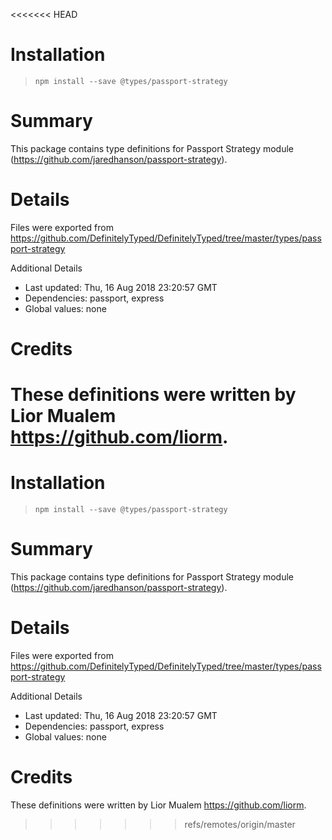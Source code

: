<<<<<<< HEAD
# Installation
> `npm install --save @types/passport-strategy`

# Summary
This package contains type definitions for Passport Strategy module (https://github.com/jaredhanson/passport-strategy).

# Details
Files were exported from https://github.com/DefinitelyTyped/DefinitelyTyped/tree/master/types/passport-strategy

Additional Details
 * Last updated: Thu, 16 Aug 2018 23:20:57 GMT
 * Dependencies: passport, express
 * Global values: none

# Credits
These definitions were written by Lior Mualem <https://github.com/liorm>.
=======
# Installation
> `npm install --save @types/passport-strategy`

# Summary
This package contains type definitions for Passport Strategy module (https://github.com/jaredhanson/passport-strategy).

# Details
Files were exported from https://github.com/DefinitelyTyped/DefinitelyTyped/tree/master/types/passport-strategy

Additional Details
 * Last updated: Thu, 16 Aug 2018 23:20:57 GMT
 * Dependencies: passport, express
 * Global values: none

# Credits
These definitions were written by Lior Mualem <https://github.com/liorm>.
>>>>>>> refs/remotes/origin/master
